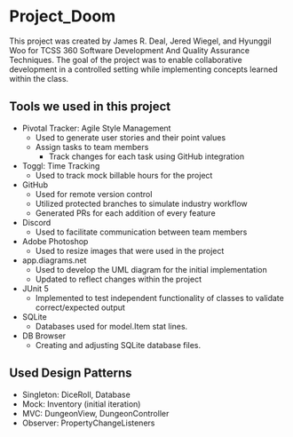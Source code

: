 # Project_Doom
This project was created by James R. Deal, Jered Wiegel, and Hyunggil Woo for TCSS 360 Software Development And Quality Assurance Techniques. The goal of the project was to enable collaborative development in a controlled setting while implementing concepts learned within the class.

## Tools we used in this project
- Pivotal Tracker: Agile Style Management
  - Used to generate user stories and their point values
  - Assign tasks to team members
    - Track changes for each task using GitHub integration
- Toggl: Time Tracking
  - Used to track mock billable hours for the project
- GitHub
  - Used for remote version control
  - Utilized protected branches to simulate industry workflow
  - Generated PRs for each addition of every feature
- Discord
  - Used to facilitate communication between team members
- Adobe Photoshop
  - Used to resize images that were used in the project
- app.diagrams.net
  - Used to develop the UML diagram for the initial implementation
  - Updated to reflect changes within the project
- JUnit 5
  - Implemented to test independent functionality of classes to validate correct/expected output
- SQLite
  - Databases used for model.Item stat lines.
- DB Browser
  - Creating and adjusting SQLite database files.

## Used Design Patterns
- Singleton: DiceRoll, Database
- Mock: Inventory (initial iteration)
- MVC: DungeonView, DungeonController
- Observer: PropertyChangeListeners